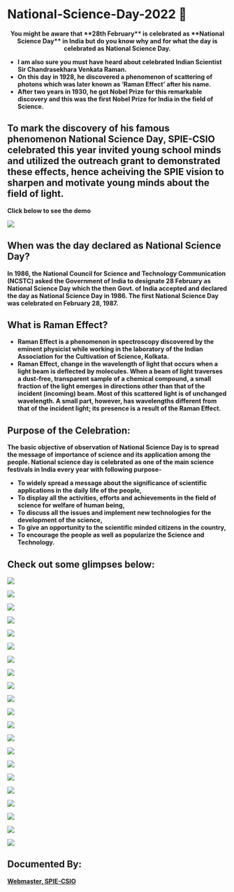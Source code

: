 # National-Science-Day-2022 🚀

<p align="center" style="margin-top:10px">
<b>
You might be aware that **28th February** is celebrated as **National Science Day** in India but do you know why and for what the day is celebrated as National Science Day.

- I am also sure you must have heard about celebrated **Indian Scientist Sir Chandrasekhara Venkata Raman**. 
- On this day in **1928**, he discovered a phenomenon of **scattering of photons which was later known as ‘Raman Effect’** after his name. 
- After two years in 1930, he got Nobel Prize for this remarkable discovery and this was the first Nobel Prize for India in the field of Science. 

## To mark the discovery of his famous phenomenon National Science Day, SPIE-CSIO celebrated this year invited young school minds and utilized the outreach grant to demonstrated these effects, hence acheiving the SPIE vision to sharpen and motivate young minds about the field of light.


 **Click below to see the demo**
 
[![](https://github.com/SPIE-CSIO-CHAPTER/National-Science-Day-2022/blob/main/Photo_Gallery/SPIE-CSIO_NSD_22.jpeg)](https://drive.google.com/file/d/1FP7T0sTQZ9RrlC65Gtk88LaB92TPi7mY/view?usp=sharing)

## When was the day declared as National Science Day?

In 1986, the National Council for Science and Technology Communication (NCSTC) asked the Government of India to designate 28 February as National Science Day which the then Govt. of India accepted and declared the day as National Science Day in 1986. The first National Science Day was celebrated on February 28, 1987.

## What is Raman Effect?

- Raman Effect is a phenomenon in spectroscopy discovered by the eminent physicist while working in the laboratory of the Indian Association for the Cultivation of Science, Kolkata.
- Raman Effect, change in the wavelength of light that occurs when a light beam is deflected by molecules. When a beam of light traverses a dust-free, transparent sample of a chemical compound, a small fraction of the light emerges in directions other than that of the incident (incoming) beam. Most of this scattered light is of unchanged wavelength. A small part, however, has wavelengths different from that of the incident light; its presence is a result of the Raman Effect.

## Purpose of the Celebration:

The basic objective of observation of National Science Day is to spread the message of importance of science and its application among the people. National science day is celebrated as one of the main science festivals in India every year with following purpose-

- To widely spread a message about the significance of scientific applications in the daily life of the people,
- To display all the activities, efforts and achievements in the field of science for welfare of human being,
- To discuss all the issues and implement new technologies for the development of the science,
- To give an opportunity to the scientific minded citizens in the country,
- To encourage the people as well as popularize the Science and Technology.
  
## Check out some glimpses below:
  
![](https://github.com/SPIE-CSIO-CHAPTER/National-Science-Day-2022/blob/main/Photo_Gallery/SPIE-CSIO_NSD_1.jpeg)
  
![](https://github.com/SPIE-CSIO-CHAPTER/National-Science-Day-2022/blob/main/Photo_Gallery/SPIE-CSIO_NSD_2.jpeg)
  
![](https://github.com/SPIE-CSIO-CHAPTER/National-Science-Day-2022/blob/main/Photo_Gallery/SPIE-CSIO_NSD_3.jpeg)

![](https://github.com/SPIE-CSIO-CHAPTER/National-Science-Day-2022/blob/main/Photo_Gallery/SPIE-CSIO_NSD_4.jpeg)
  
![](https://github.com/SPIE-CSIO-CHAPTER/National-Science-Day-2022/blob/main/Photo_Gallery/SPIE-CSIO_NSD_5.jpeg)
  
![](https://github.com/SPIE-CSIO-CHAPTER/National-Science-Day-2022/blob/main/Photo_Gallery/SPIE-CSIO_NSD_6.jpeg)
  
![](https://github.com/SPIE-CSIO-CHAPTER/National-Science-Day-2022/blob/main/Photo_Gallery/SPIE-CSIO_NSD_7.jpeg)
  
![](https://github.com/SPIE-CSIO-CHAPTER/National-Science-Day-2022/blob/main/Photo_Gallery/SPIE-CSIO_NSD_8.jpeg)
  
![](https://github.com/SPIE-CSIO-CHAPTER/National-Science-Day-2022/blob/main/Photo_Gallery/SPIE-CSIO_NSD_9.jpeg)
  
![](https://github.com/SPIE-CSIO-CHAPTER/National-Science-Day-2022/blob/main/Photo_Gallery/SPIE-CSIO_NSD_10.jpeg)
  
![](https://github.com/SPIE-CSIO-CHAPTER/National-Science-Day-2022/blob/main/Photo_Gallery/SPIE-CSIO_NSD_11.jpeg)
  
![](https://github.com/SPIE-CSIO-CHAPTER/National-Science-Day-2022/blob/main/Photo_Gallery/SPIE-CSIO_NSD_12.jpeg)
  
![](https://github.com/SPIE-CSIO-CHAPTER/National-Science-Day-2022/blob/main/Photo_Gallery/SPIE-CSIO_NSD_13.jpeg)
  
![](https://github.com/SPIE-CSIO-CHAPTER/National-Science-Day-2022/blob/main/Photo_Gallery/SPIE-CSIO_NSD_14.jpeg)
  
![](https://github.com/SPIE-CSIO-CHAPTER/National-Science-Day-2022/blob/main/Photo_Gallery/SPIE-CSIO_NSD_15.jpeg)
  
![](https://github.com/SPIE-CSIO-CHAPTER/National-Science-Day-2022/blob/main/Photo_Gallery/SPIE-CSIO_NSD_16.jpeg)
  
![](https://github.com/SPIE-CSIO-CHAPTER/National-Science-Day-2022/blob/main/Photo_Gallery/SPIE-CSIO_NSD_17.jpeg)
  
![](https://github.com/SPIE-CSIO-CHAPTER/National-Science-Day-2022/blob/main/Photo_Gallery/SPIE-CSIO_NSD_18.jpeg)
  
![](https://github.com/SPIE-CSIO-CHAPTER/National-Science-Day-2022/blob/main/Photo_Gallery/SPIE-CSIO_NSD_19.jpeg)
  
![](https://github.com/SPIE-CSIO-CHAPTER/National-Science-Day-2022/blob/main/Photo_Gallery/SPIE-CSIO_NSD_20.jpeg)
  
![](https://github.com/SPIE-CSIO-CHAPTER/National-Science-Day-2022/blob/main/Photo_Gallery/SPIE-CSIO_NSD_21.jpeg)
  
## Documented By:
  
[Webmaster, SPIE-CSIO](https://github.com/designerguy13-photonics/designerguy13-photonics)
